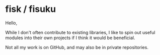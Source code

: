 # fisk / fisuku

Hello,

While I don't often contribute to existing libraries, I like to spin out useful modules into their own projects if I think it would be beneficial.

Not all my work is on GitHub, and may also be in private repositories.
